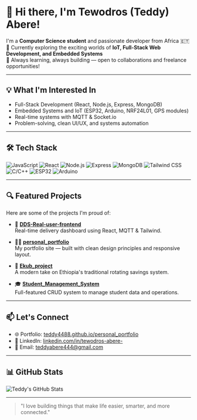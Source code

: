 # 👋 Hi there, I'm Tewodros (Teddy) Abere!

I'm a **Computer Science student** and passionate developer from Africa 🇪🇹  
🔭 Currently exploring the exciting worlds of **IoT, Full-Stack Web Development, and Embedded Systems**  
🚀 Always learning, always building — open to collaborations and freelance opportunities!

---

## 💡 What I'm Interested In
- Full-Stack Development (React, Node.js, Express, MongoDB)
- Embedded Systems and IoT (ESP32, Arduino, NRF24L01, GPS modules)
- Real-time systems with MQTT & Socket.io
- Problem-solving, clean UI/UX, and systems automation

---

## 🛠️ Tech Stack
![JavaScript](https://img.shields.io/badge/-JavaScript-black?style=flat-square&logo=javascript)
![React](https://img.shields.io/badge/-React-black?style=flat-square&logo=react)
![Node.js](https://img.shields.io/badge/-Node.js-black?style=flat-square&logo=node.js)
![Express](https://img.shields.io/badge/-Express-black?style=flat-square&logo=express)
![MongoDB](https://img.shields.io/badge/-MongoDB-black?style=flat-square&logo=mongodb)
![Tailwind CSS](https://img.shields.io/badge/-TailwindCSS-black?style=flat-square&logo=tailwind-css)
![C/C++](https://img.shields.io/badge/-C/C++-black?style=flat-square&logo=c)
![ESP32](https://img.shields.io/badge/-ESP32-black?style=flat-square&logo=esphome)
![Arduino](https://img.shields.io/badge/-Arduino-black?style=flat-square&logo=arduino)

---

## 🔍 Featured Projects
Here are some of the projects I'm proud of:

- 🔧 [**DDS-Real-user-frontend**](https://github.com/teddy4488/DDS-Real-user-frontend)  
  Real-time delivery dashboard using React, MQTT & Tailwind.

- 🧑‍💻 [**personal_portfolio**](https://github.com/teddy4488/personal_portfolio)  
  My portfolio site — built with clean design principles and responsive layout.

- 💸 [**Ekub_project**](https://github.com/teddy4488/Ekub_project)  
  A modern take on Ethiopia's traditional rotating savings system.

- 🎓 [**Student_Management_System**](https://github.com/teddy4488/Student_Management_System)  
  Full-featured CRUD system to manage student data and operations.

---

## 📫 Let's Connect
- 🌐 Portfolio: [teddy4488.github.io/personal_portfolio](https://teddy4488.github.io/personal_portfolio/)
- 💼 LinkedIn: [linkedin.com/in/tewodros-abere-](https://linkedin.com/in/tewodros-abere-)
- 📧 Email: teddyabere444@gmail.com

---

## 📊 GitHub Stats

![Teddy's GitHub Stats](https://github-readme-stats.vercel.app/api?username=teddy4488&show_icons=true&theme=tokyonight&hide_border=true)

---

> "I love building things that make life easier, smarter, and more connected."

